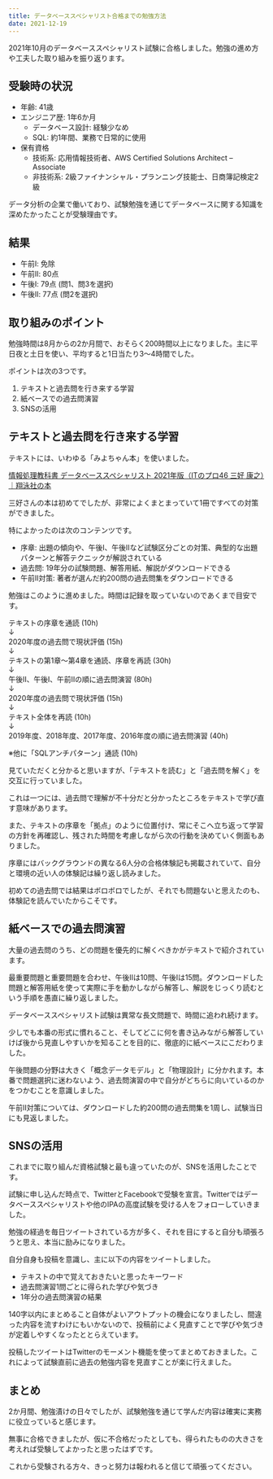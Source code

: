 ```yaml
---
title: データベーススペシャリスト合格までの勉強方法
date: 2021-12-19
---
```

2021年10月のデータベーススペシャリスト試験に合格しました。勉強の進め方や工夫した取り組みを振り返ります。

## 受験時の状況

- 年齢: 41歳
- エンジニア歴: 1年6か月
	- データベース設計: 経験少なめ
	- SQL: 約1年間、業務で日常的に使用
- 保有資格
	- 技術系: 応用情報技術者、AWS Certified Solutions Architect – Associate
	- 非技術系: 2級ファイナンシャル・プランニング技能士、日商簿記検定2級

データ分析の企業で働いており、試験勉強を通じてデータベースに関する知識を深めたかったことが受験理由です。

## 結果

- 午前Ⅰ: 免除
- 午前Ⅱ: 80点
- 午後Ⅰ: 79点 (問1、問3を選択)
- 午後Ⅱ: 77点 (問2を選択)

## 取り組みのポイント

勉強時間は8月からの2か月間で、おそらく200時間以上になりました。主に平日夜と土日を使い、平均すると1日当たり3〜4時間でした。

ポイントは次の3つです。

1. テキストと過去問を行き来する学習
2. 紙ベースでの過去問演習
3. SNSの活用

## テキストと過去問を行き来する学習

テキストには、いわゆる「みよちゃん本」を使いました。

[情報処理教科書 データベーススペシャリスト 2021年版（ITのプロ46 三好 康之）｜翔泳社の本](https://www.shoeisha.co.jp/book/detail/9784798167770)

三好さんの本は初めてでしたが、非常によくまとまっていて1冊ですべての対策ができました。

特によかったのは次のコンテンツです。

- 序章: 出題の傾向や、午後Ⅰ、午後Ⅱなど試験区分ごとの対策、典型的な出題パターンと解答テクニックが解説されている
- 過去問: 19年分の試験問題、解答用紙、解説がダウンロードできる
- 午前Ⅱ対策: 著者が選んだ約200問の過去問集をダウンロードできる

勉強はこのように進めました。時間は記録を取っていないのであくまで目安です。

テキストの序章を通読 (10h)<br>
↓<br>
2020年度の過去問で現状評価 (15h)<br>
↓<br>
テキストの第1章〜第4章を通読、序章を再読 (30h)<br>
↓<br>
午後Ⅱ、午後Ⅰ、午前Ⅱの順に過去問演習 (80h)<br>
↓<br>
2020年度の過去問で現状評価 (15h)<br>
↓<br>
テキスト全体を再読 (10h)<br>
↓<br>
2019年度、2018年度、2017年度、2016年度の順に過去問演習 (40h)

※他に「SQLアンチパターン」通読 (10h)

見ていただくと分かると思いますが、「テキストを読む」と「過去問を解く」を交互に行っていました。

これは一つには、過去問で理解が不十分だと分かったところをテキストで学び直す意味があります。

また、テキストの序章を「拠点」のように位置付け、常にそこへ立ち返って学習の方針を再確認し、残された時間を考慮しながら次の行動を決めていく側面もありました。

序章にはバックグラウンドの異なる6人分の合格体験記も掲載されていて、自分と環境の近い人の体験記は繰り返し読みました。

初めての過去問では結果はボロボロでしたが、それでも問題ないと思えたのも、体験記を読んでいたからこそです。

## 紙ベースでの過去問演習

大量の過去問のうち、どの問題を優先的に解くべきかがテキストで紹介されています。

最重要問題と重要問題を合わせ、午後Ⅱは10問、午後Ⅰは15問。ダウンロードした問題と解答用紙を使って実際に手を動かしながら解答し、解説をじっくり読むという手順を愚直に繰り返しました。

データベーススペシャリスト試験は異常な長文問題で、時間に追われ続けます。

少しでも本番の形式に慣れること、そしてどこに何を書き込みながら解答していけば後から見直しやすいかを知ることを目的に、徹底的に紙ベースにこだわりました。

午後問題の分野は大きく「概念データモデル」と「物理設計」に分かれます。本番で問題選択に迷わないよう、過去問演習の中で自分がどちらに向いているのかをつかむことを意識しました。

午前Ⅱ対策については、ダウンロードした約200問の過去問集を1周し、試験当日にも見返しました。

## SNSの活用

これまでに取り組んだ資格試験と最も違っていたのが、SNSを活用したことです。

試験に申し込んだ時点で、TwitterとFacebookで受験を宣言。Twitterではデータベーススペシャリストや他のIPAの高度試験を受ける人をフォローしていきました。

勉強の経過を毎日ツイートされている方が多く、それを目にすると自分も頑張ろうと思え、本当に励みになりました。

自分自身も投稿を意識し、主に以下の内容をツイートしました。

- テキストの中で覚えておきたいと思ったキーワード
- 過去問演習1問ごとに得られた学びや気づき
- 1年分の過去問演習の結果

140字以内にまとめること自体がよいアウトプットの機会になりましたし、間違った内容を流すわけにもいかないので、投稿前によく見直すことで学びや気づきが定着しやすくなったととらえています。

投稿したツイートはTwitterのモーメント機能を使ってまとめておきました。これによって試験直前に過去の勉強内容を見直すことが楽に行えました。

## まとめ

2か月間、勉強漬けの日々でしたが、試験勉強を通じて学んだ内容は確実に実務に役立っていると感じます。

無事に合格できましたが、仮に不合格だったとしても、得られたものの大きさを考えれば受験してよかったと思ったはずです。

これから受験される方々、きっと努力は報われると信じて頑張ってください。
